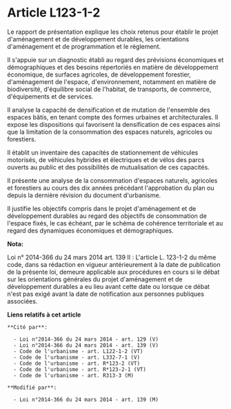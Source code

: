 # Article L123-1-2

Le rapport de présentation explique les choix retenus pour établir le projet d'aménagement et de développement durables, les
orientations d'aménagement et de programmation et le règlement. 

Il s'appuie sur un diagnostic établi au regard des prévisions économiques et démographiques et des besoins répertoriés en
matière de développement économique, de surfaces agricoles, de développement forestier, d'aménagement de l'espace,
d'environnement, notamment en matière de biodiversité, d'équilibre social de l'habitat, de transports, de commerce,
d'équipements et de services. 

Il analyse la capacité de densification et de mutation de l'ensemble des espaces bâtis, en tenant compte des formes urbaines
et architecturales. Il expose les dispositions qui favorisent la densification de ces espaces ainsi que la limitation de la
consommation des espaces naturels, agricoles ou forestiers. 

Il établit un inventaire des capacités de stationnement de véhicules motorisés, de véhicules hybrides et électriques et de
vélos des parcs ouverts au public et des possibilités de mutualisation de ces capacités. 

Il présente une analyse de la consommation d'espaces naturels, agricoles et forestiers au cours des dix années précédant
l'approbation du plan ou depuis la dernière révision du document d'urbanisme. 

Il justifie les objectifs compris dans le projet d'aménagement et de développement durables au regard des objectifs de
consommation de l'espace fixés, le cas échéant, par le schéma de cohérence territoriale et au regard des dynamiques
économiques et démographiques.

**Nota:**

Loi n° 2014-366 du 24 mars 2014 art. 139 II : L'article L. 123-1-2 du même code, dans sa rédaction en vigueur antérieurement
à la date de publication de la présente loi, demeure applicable aux procédures en cours si le débat sur les orientations
générales du projet d'aménagement et de développement durables a eu lieu avant cette date ou lorsque ce débat n'est pas exigé
avant la date de notification aux personnes publiques associées.

**Liens relatifs à cet article**

	**Cité par**:

	  - Loi n°2014-366 du 24 mars 2014 - art. 129 (V)
	  - Loi n°2014-366 du 24 mars 2014 - art. 139 (V)
	  - Code de l'urbanisme - art. L122-1-2 (VT)
	  - Code de l'urbanisme - art. L332-7-1 (V)
	  - Code de l'urbanisme - art. R*123-2 (VT)
	  - Code de l'urbanisme - art. R*123-2-1 (VT)
	  - Code de l'urbanisme - art. R313-3 (M)

	**Modifié par**:

	  - Loi n°2014-366 du 24 mars 2014 - art. 139 (M)
